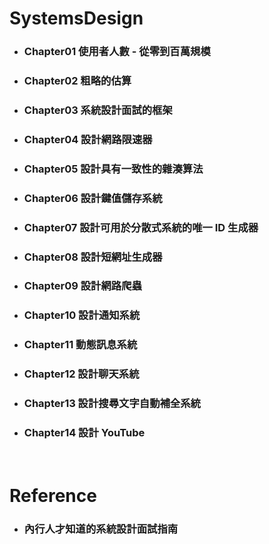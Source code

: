 SystemsDesign
=====
* ### Chapter01 使用者人數 - 從零到百萬規模
* ### Chapter02 粗略的估算
* ### Chapter03 系統設計面試的框架
* ### Chapter04 設計網路限速器
* ### Chapter05 設計具有一致性的雜湊算法
* ### Chapter06 設計鍵值儲存系統
* ### Chapter07 設計可用於分散式系統的唯一 ID 生成器
* ### Chapter08 設計短網址生成器
* ### Chapter09 設計網路爬蟲
* ### Chapter10 設計通知系統
* ### Chapter11 動態訊息系統
* ### Chapter12 設計聊天系統
* ### Chapter13 設計搜尋文字自動補全系統
* ### Chapter14 設計 YouTube
<br />

Reference
=====
* ### 內行人才知道的系統設計面試指南

